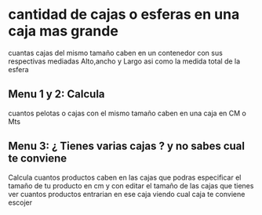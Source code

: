 # cantidad de cajas o esferas en una caja mas grande
cuantas cajas del mismo tamaño caben en un contenedor con sus respectivas mediadas Alto,ancho y Largo  asi como la medida total de la esfera

## Menu 1 y 2: Calcula
 cuantos pelotas o cajas con el mismo tamaño caben en una caja en CM o Mts

## Menu 3: ¿ Tienes varias cajas ? y no sabes cual te conviene
Calcula cuantos productos caben en las cajas que podras especificar el tamaño de tu producto en cm  y con editar el tamaño de las cajas que tienes ver cuantos productos entrarian en ese caja viendo cual caja te conviene escojer
